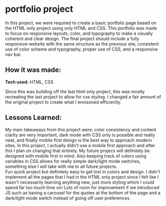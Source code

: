 # portfolio project
In this project, we were required to create a basic portfolio page based on the HTML only project using only HTML and CSS. This portfolio was made to focus on responsive layouts, color, and typography
to make a visually coherent and clear design. The final project should include a fully responsive website with the same structure as the previous site, consistent use of color
scheme and typography, proper use of CSS, and a responsive nav bar.

## How it was made:

**Tech used:** HTML, CSS

Since this was building off the last html only project, this was mostly recreating the last project to allow for css styling. I changed a fair amount of the original project
to create what I envisoned efficiently. 

## Lessons Learned:

My main takeaways from this project were; color consistency and content clarity are very important, dark mode with CSS only is possible and really neat, and finally
mobile first design is the best way to approach modern sites. In this project, I actually didn't use a mobile first approach and after this I plan on changing that entirely.
My future projecs will definitely be designed with mobile first in mind. Also keeping track of colors using variables in CSS allows for really simple dark/light mode switches,
something else I will take with me to all future projects. 
<br>
Fun quick project but definitely easy to get lost in colors and design. I didn't implement all the pages that I had in the HTML only project since I felt like I wasn't
necessarily learning anything new, just more styling which I could spend far too much time on! Lots of room for improvement if we introduced JS such as having a carousel
for the quotes at the bottom of the page and a dark/light mode switch instead of going off user preferences. 
